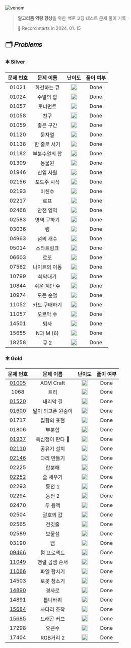 ![venom](https://capsule-render.vercel.app/api?type=venom&height=160&text=𝑩𝑎𝑒𝑘𝑗𝑜𝑜𝑛%20𝑶𝑛𝑙𝑖𝑛𝑒%20𝑱𝑢𝑑𝑔𝑒&fontSize=70&color=0:4B89DC,100:89B2E9)

> **알고리즘 역량 향상**을 위한 *백준* 코딩 테스트 문제 풀이 기록
>
> 📆 Record starts in 2024. 01. 15

## 🗂️ 𝑃𝑟𝑜𝑏𝑙𝑒𝑚𝑠

### 🞷 Silver

| 문제 번호 |  문제 이름   |                                   난이도                                    | 풀이 여부 |
|:-----:|:--------:|:------------------------------------------------------------------------:|:-----:|
| 01021 |  회전하는 큐  | <img src="https://d2gd6pc034wcta.cloudfront.net/tier/8.svg" width=20 />  | Done  |
| 01024 |  수열의 합   | <img src="https://d2gd6pc034wcta.cloudfront.net/tier/9.svg" width=20 />  | Done  |
| 01057 |   토너먼트   | <img src="https://d2gd6pc034wcta.cloudfront.net/tier/7.svg" width=20 />  | Done  |
| 01058 |    친구    | <img src="https://d2gd6pc034wcta.cloudfront.net/tier/9.svg" width=20 />  | Done  |
| 01059 |  좋은 구간   | <img src="https://d2gd6pc034wcta.cloudfront.net/tier/7.svg" width=20 />  | Done  |
| 01120 |   문자열    | <img src="https://d2gd6pc034wcta.cloudfront.net/tier/7.svg" width=20 />  | Done  |
| 01138 | 한 줄로 서기  | <img src="https://d2gd6pc034wcta.cloudfront.net/tier/9.svg" width=20 />  | Done  |
| 01182 | 부분수열의 합  | <img src="https://d2gd6pc034wcta.cloudfront.net/tier/9.svg" width=20 />  | Done  |
| 01309 |   동물원    | <img src="https://d2gd6pc034wcta.cloudfront.net/tier/10.svg" width=20 /> | Done  |
| 01946 |  신입 사원   | <img src="https://d2gd6pc034wcta.cloudfront.net/tier/10.svg" width=20 /> | Done  |
| 02156 |  포도주 시식  | <img src="https://d2gd6pc034wcta.cloudfront.net/tier/10.svg" width=20 /> | Done  |
| 02193 |   이친수    | <img src="https://d2gd6pc034wcta.cloudfront.net/tier/8.svg" width=20 />  | Done  |
| 02217 |    로프    | <img src="https://d2gd6pc034wcta.cloudfront.net/tier/7.svg" width=20 />  | Done  |
| 02468 |  안전 영역   | <img src="https://d2gd6pc034wcta.cloudfront.net/tier/10.svg" width=20 /> | Done  |
| 02583 |  영역 구하기  | <img src="https://d2gd6pc034wcta.cloudfront.net/tier/10.svg" width=20 /> | Done  |
| 03036 |    링     | <img src="https://d2gd6pc034wcta.cloudfront.net/tier/7.svg" width=20 />  | Done  |
| 04963 |  섬의 개수   | <img src="https://d2gd6pc034wcta.cloudfront.net/tier/9.svg" width=20 />  | Done  |
| 05014 |  스타트링크   | <img src="https://d2gd6pc034wcta.cloudfront.net/tier/10.svg" width=20 /> | Done  |
| 06603 |    로또    | <img src="https://d2gd6pc034wcta.cloudfront.net/tier/9.svg" width=20 />  | Done  |
| 07562 | 나이트의 이동  | <img src="https://d2gd6pc034wcta.cloudfront.net/tier/10.svg" width=20 /> | Done  |
| 10799 |   쇠막대기   | <img src="https://d2gd6pc034wcta.cloudfront.net/tier/9.svg" width=20 />  | Done  |
| 10844 | 쉬운 계단 수  | <img src="https://d2gd6pc034wcta.cloudfront.net/tier/10.svg" width=20 /> | Done  |
| 10974 |  모든 순열   | <img src="https://d2gd6pc034wcta.cloudfront.net/tier/8.svg" width=20 />  | Done  |
| 11052 | 카드 구매하기  | <img src="https://d2gd6pc034wcta.cloudfront.net/tier/10.svg" width=20 /> | Done  |
| 11057 |  오르막 수   | <img src="https://d2gd6pc034wcta.cloudfront.net/tier/10.svg" width=20 /> | Done  |
| 14501 |    퇴사    | <img src="https://d2gd6pc034wcta.cloudfront.net/tier/8.svg" width=20 />  | Done  |
| 15655 | N과 M (6) | <img src="https://d2gd6pc034wcta.cloudfront.net/tier/8.svg" width=20 />  | Done  |
| 18258 |   큐 2    | <img src="https://d2gd6pc034wcta.cloudfront.net/tier/7.svg" width=20 />  | Done  |

### 🞷 Gold

|                  문제 번호                  |   문제 이름    |                                   난이도                                    | 풀이 여부 |
|:---------------------------------------:|:----------:|:------------------------------------------------------------------------:|:-----:|
| [01005](https://babyyu0.tistory.com/8)  | ACM Craft  | <img src="https://d2gd6pc034wcta.cloudfront.net/tier/13.svg" width=20 /> | Done  |
|                  1068                   |     트리     | <img src="https://d2gd6pc034wcta.cloudfront.net/tier/11.svg" width=20 /> | Done  |
| [01520](https://babyyu0.tistory.com/5)  |   내리막 길    | <img src="https://d2gd6pc034wcta.cloudfront.net/tier/13.svg" width=20 /> | Done  |
| [01600](https://babyyu0.tistory.com/26) | 말이 되고픈 원숭이 | <img src="https://d2gd6pc034wcta.cloudfront.net/tier/13.svg" width=20 /> | Done  |
|                  01717                  |   집합의 표현   | <img src="https://d2gd6pc034wcta.cloudfront.net/tier/11.svg" width=20 /> | Done  |
|                  01806                  |    부분합     | <img src="https://d2gd6pc034wcta.cloudfront.net/tier/12.svg" width=20 /> | Done  |
| [01937](https://babyyu0.tistory.com/21) | 욕심쟁이 판다 🐼 | <img src="https://d2gd6pc034wcta.cloudfront.net/tier/13.svg" width=20 /> | Done  |
| [02110](https://babyyu0.tistory.com/27) |   공유기 설치   | <img src="https://d2gd6pc034wcta.cloudfront.net/tier/12.svg" width=20 /> | Done  |
| [02146](https://babyyu0.tistory.com/17) |   다리 만들기   | <img src="https://d2gd6pc034wcta.cloudfront.net/tier/13.svg" width=20 /> | Done  |
|                  02225                  |    합분해     | <img src="https://d2gd6pc034wcta.cloudfront.net/tier/11.svg" width=20 /> | Done  |
| [02252](https://babyyu0.tistory.com/3)  |   줄 세우기    | <img src="https://d2gd6pc034wcta.cloudfront.net/tier/13.svg" width=20 /> | Done  |
|                  02293                  |    동전 1    | <img src="https://d2gd6pc034wcta.cloudfront.net/tier/11.svg" width=20 /> | Done  |
|                  02294                  |    동전 2    | <img src="https://d2gd6pc034wcta.cloudfront.net/tier/11.svg" width=20 /> | Done  |
|                  02470                  |    두 용액    | <img src="https://d2gd6pc034wcta.cloudfront.net/tier/11.svg" width=20 /> | Done  |
|                  02504                  |   괄호의 값    | <img src="https://d2gd6pc034wcta.cloudfront.net/tier/11.svg" width=20 /> | Done  |
|                  02565                  |    전깃줄     | <img src="https://d2gd6pc034wcta.cloudfront.net/tier/11.svg" width=20 /> | Done  |
|                  02589                  |    보물섬     | <img src="https://d2gd6pc034wcta.cloudfront.net/tier/11.svg" width=20 /> | Done  |
|                  03190                  |     뱀      | <img src="https://d2gd6pc034wcta.cloudfront.net/tier/12.svg" width=20 /> | Done  |
| [09466](https://babyyu0.tistory.com/13) |   텀 프로젝트   | <img src="https://d2gd6pc034wcta.cloudfront.net/tier/13.svg" width=20 /> | Done  |
| [11049](https://babyyu0.tistory.com/14) |  행렬 곱셈 순서  | <img src="https://d2gd6pc034wcta.cloudfront.net/tier/13.svg" width=20 /> | Done  |
| [11066](https://babyyu0.tistory.com/15) |   파일 합치기   | <img src="https://d2gd6pc034wcta.cloudfront.net/tier/13.svg" width=20 /> | Done  |
|                  14503                  |   로봇 청소기   | <img src="https://d2gd6pc034wcta.cloudfront.net/tier/11.svg" width=20 /> | Done  |
| [14890](https://babyyu0.tistory.com/9)  |    경사로     | <img src="https://d2gd6pc034wcta.cloudfront.net/tier/13.svg" width=20 /> | Done  |
|                  14891                  |    톱니바퀴    | <img src="https://d2gd6pc034wcta.cloudfront.net/tier/11.svg" width=20 /> | Done  |
| [15684](https://babyyu0.tistory.com/23) |   사다리 조작   | <img src="https://d2gd6pc034wcta.cloudfront.net/tier/13.svg" width=20 /> | Done  |
| [15685](https://babyyu0.tistory.com/25) |   드래곤 커브   | <img src="https://d2gd6pc034wcta.cloudfront.net/tier/13.svg" width=20 /> | Done  |
|                  17298                  |    오큰수     | <img src="https://d2gd6pc034wcta.cloudfront.net/tier/12.svg" width=20 /> | Done  |
|                  17404                  |  RGB거리 2   | <img src="https://d2gd6pc034wcta.cloudfront.net/tier/12.svg" width=20 /> | Done  |